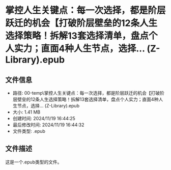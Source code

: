 ﻿# 掌控人生关键点：每一次选择，都是阶层跃迁的机会【打破阶层壁垒的12条人生选择策略！拆解13套选择清单，盘点个人实力；直面4种人生节点，选择... (Z-Library).epub

## 文件信息
- 路径: 00-temp\掌控人生关键点：每一次选择，都是阶层跃迁的机会【打破阶层壁垒的12条人生选择策略！拆解13套选择清单，盘点个人实力；直面4种人生节点，选择... (Z-Library).epub
- 大小: 1.41 MB
- 创建时间: 2024/11/19 16:44:25
- 最后修改时间: 2024/11/19 16:44:32
- 文件类型: .epub

## 文件描述
这是一个.epub类型的文件。

